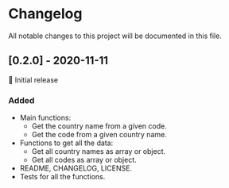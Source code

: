# Changelog

All notable changes to this project will be documented in this file.

## [0.2.0] - 2020-11-11

🎊 Initial release

### Added

- Main functions:
  - Get the country name from a given code.
  - Get the code from a given country name.
- Functions to get all the data:
  - Get all country names as array or object.
  - Get all codes as array or object.
- README, CHANGELOG, LICENSE.
- Tests for all the functions.
